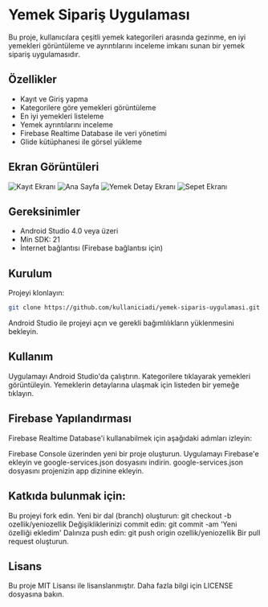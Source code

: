 # Yemek Sipariş Uygulaması

Bu proje, kullanıcılara çeşitli yemek kategorileri arasında gezinme, en iyi yemekleri görüntüleme ve ayrıntılarını inceleme imkanı sunan bir yemek sipariş uygulamasıdır.

## Özellikler

- Kayıt ve Giriş yapma
- Kategorilere göre yemekleri görüntüleme
- En iyi yemekleri listeleme
- Yemek ayrıntılarını inceleme
- Firebase Realtime Database ile veri yönetimi
- Glide kütüphanesi ile görsel yükleme

## Ekran Görüntüleri

![Kayıt Ekranı](https://github.com/emrecankarli/EmrET/assets/156820008/fbdcac64-a704-4023-b948-6ba14edb4bae)
![Ana Sayfa](https://github.com/emrecankarli/EmrET/assets/156820008/935e5087-f5ad-4fcf-b3aa-4b69fc8bec77)
![Yemek Detay Ekranı](https://github.com/emrecankarli/EmrET/assets/156820008/e6175346-e08d-40f7-867c-54e990e1cba2)
![Sepet Ekranı](https://github.com/emrecankarli/EmrET/assets/156820008/eb48f4b0-e9ad-41a4-a3a9-a86168aa069e)

## Gereksinimler

- Android Studio 4.0 veya üzeri
- Min SDK: 21
- İnternet bağlantısı (Firebase bağlantısı için)

## Kurulum

Projeyi klonlayın:

```bash
git clone https://github.com/kullaniciadi/yemek-siparis-uygulamasi.git
```

Android Studio ile projeyi açın ve gerekli bağımlılıkların yüklenmesini bekleyin.

## Kullanım
Uygulamayı Android Studio'da çalıştırın.
Kategorilere tıklayarak yemekleri görüntüleyin.
Yemeklerin detaylarına ulaşmak için listeden bir yemeğe tıklayın.

## Firebase Yapılandırması
Firebase Realtime Database'i kullanabilmek için aşağıdaki adımları izleyin:

Firebase Console üzerinden yeni bir proje oluşturun.
Uygulamayı Firebase'e ekleyin ve google-services.json dosyasını indirin.
google-services.json dosyasını projenizin app dizinine ekleyin.

## Katkıda bulunmak için:

Bu projeyi fork edin.
Yeni bir dal (branch) oluşturun: git checkout -b ozellik/yeniozellik
Değişikliklerinizi commit edin: git commit -am 'Yeni özelliği ekledim'
Dalınıza push edin: git push origin ozellik/yeniozellik
Bir pull request oluşturun.

## Lisans
Bu proje MIT Lisansı ile lisanslanmıştır. Daha fazla bilgi için LICENSE dosyasına bakın.
